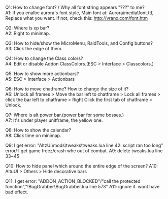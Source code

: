Q1: How to change font? / Why all font string appears "???" to me?  
A1: if you enalbe aurora's font style, Main font at: Aurora\media\font.ttf, Replace what you want. if not, check this: http://vranx.com/font.htm

Q2: Where is xp bar?  
A2: Right to minimap.

Q3: How to hide/show the MicroMenu, RaidTools, and Config buttons?  
A3: Click the edge of them.

Q4: How to change the Class colors?  
A4: Edit or disable Addon ClassColors.(ESC > Interface > Classcolors.)

Q5: How to show more actionbars?  
A5: ESC > Interface > Actionbars

Q6: How to move chatframe? How to change the size of it?  
A6: Unlock all frames > Move the bar left to chatframe > Lock all frames > click the bar left to chatframe > Right Click the first tab of chatframe > Unlock.

Q7: Where is alt power bar.(power bar for some bosses.)  
A7: It's under player unitframe, the yellow one.

Q8: How to show the calendar?  
A8: Click time on minimap.

Q9: I get error: "AltzUI\mods\tweaks\tweaks.lua line 42: script ran too long" error/ I get game freez/crash whe out of combat.
A9: delete tweaks.lua line 33~45

Q10: How to hide panel which around the entire edge of the screen?
A10: AltuUI > Others > Hide decorative bars

Q11: I get error: "ADDON_ACTION_BLOCKED"/"call the protected function","!BugGrabber\BugGrabber.lua line 573"
A11: ignore it. wont have bad effect.

